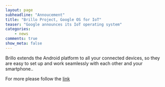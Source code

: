 ```yaml
---
layout: page
subheadline: "Annoucement"
title: "Brillo Project, Google OS for IoT"
teaser: "Google announces its IoT operating system"
categories:
    - news        
comments: true
show_meta: false
---
```

Brillo extends the Android platform to all your connected devices, so they are easy to set up and work seamlessly with each other and your smartphone..



For more please follow the [link](https://developers.google.com/brillo/)